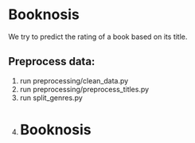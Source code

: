 # Booknosis
We try to predict the rating of a book based on its title.

## Preprocess data:

1) run preprocessing/clean_data.py
2) run preprocessing/preprocess_titles.py
3) run split_genres.py
4) # Booknosis
